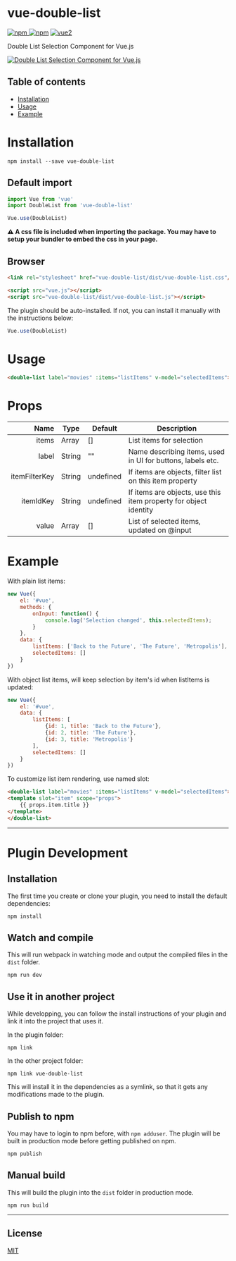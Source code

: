 # vue-double-list

[![npm](https://img.shields.io/npm/v/vue-double-list.svg) ![npm](https://img.shields.io/npm/dm/vue-double-list.svg)](https://www.npmjs.com/package/vue-double-list)
[![vue2](https://img.shields.io/badge/vue-2.x-brightgreen.svg)](https://vuejs.org/)

Double List Selection Component for Vue.js

[![Double List Selection Component for Vue.js](https://img.youtube.com/vi/qkYWaaMLCBM/0.jpg)](https://www.youtube.com/watch?v=qkYWaaMLCBM)

## Table of contents

- [Installation](#installation)
- [Usage](#usage)
- [Example](#example)

# Installation

```
npm install --save vue-double-list
```

## Default import

```javascript
import Vue from 'vue'
import DoubleList from 'vue-double-list'

Vue.use(DoubleList)
```

**⚠️ A css file is included when importing the package. You may have to setup your bundler to embed the css in your page.**

## Browser

```html
<link rel="stylesheet" href="vue-double-list/dist/vue-double-list.css"/>

<script src="vue.js"></script>
<script src="vue-double-list/dist/vue-double-list.js"></script>
```

The plugin should be auto-installed. If not, you can install it manually with the instructions below:

```javascript
Vue.use(DoubleList)
```

# Usage

```html
<double-list label="movies" :items="listItems" v-model="selectedItems"></double-list>
```

# Props
| Name | Type | Default | Description |
| ---:| --- | ---| --- |
| items | Array | [] | List items for selection |
| label | String | "" | Name describing items, used in UI for buttons, labels etc. |
| itemFilterKey | String | undefined | If items are objects, filter list on this item property |
| itemIdKey | String | undefined | If items are objects, use this item property for object identity |
| value | Array | [] | List of selected items, updated on @input |

# Example

With plain list items:

```javascript
new Vue({
    el: '#vue',
    methods: {
        onInput: function() {
            console.log('Selection changed', this.selectedItems);
        }
    },
    data: {
        listItems: ['Back to the Future', 'The Future', 'Metropolis'],
        selectedItems: []
    }
})
```

With object list items, will keep selection by item's id when listItems is updated:

```javascript
new Vue({
    el: '#vue',
    data: {
        listItems: [
            {id: 1, title: 'Back to the Future'}, 
            {id: 2, title: 'The Future'},
            {id: 3, title: 'Metropolis'}
        ],
        selectedItems: []
    }
})
```

To customize list item rendering, use named slot:

```html
<double-list label="movies" :items="listItems" v-model="selectedItems">
<template slot="item" scope="props">
    {{ props.item.title }}
</template>
</double-list>
```

---

# Plugin Development

## Installation

The first time you create or clone your plugin, you need to install the default dependencies:

```
npm install
```

## Watch and compile

This will run webpack in watching mode and output the compiled files in the `dist` folder.

```
npm run dev
```

## Use it in another project

While developping, you can follow the install instructions of your plugin and link it into the project that uses it.

In the plugin folder:

```
npm link
```

In the other project folder:

```
npm link vue-double-list
```

This will install it in the dependencies as a symlink, so that it gets any modifications made to the plugin.

## Publish to npm

You may have to login to npm before, with `npm adduser`. The plugin will be built in production mode before getting published on npm.

```
npm publish
```

## Manual build

This will build the plugin into the `dist` folder in production mode.

```
npm run build
```

---

## License

[MIT](http://opensource.org/licenses/MIT)
